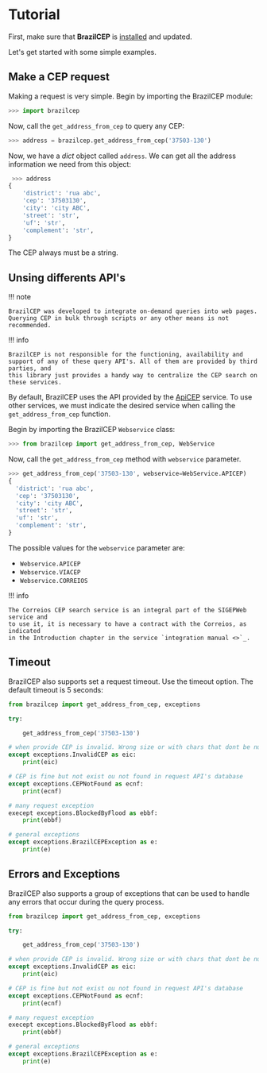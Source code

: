 # Tutorial

First, make sure that **BrazilCEP** is [installed](/install) and updated.

Let's get started with some simple examples.

## Make a CEP request

Making a request is very simple. Begin by importing the BrazilCEP module:

```python
>>> import brazilcep
```

Now, call the `get_address_from_cep` to query any CEP:

```python
>>> address = brazilcep.get_address_from_cep('37503-130')
```

Now, we have a *dict* object called ``address``. We can
get all the address information we need from this object:

```python
 >>> address
{
    'district': 'rua abc',
    'cep': '37503130',
    'city': 'city ABC',
    'street': 'str',
    'uf': 'str',
    'complement': 'str',
}
```

The CEP always must be a string.

## Unsing differents API's

!!! note

    BrazilCEP was developed to integrate on-demand queries into web pages.
    Querying CEP in bulk through scripts or any other means is not recommended.

!!! info

    BrazilCEP is not responsible for the functioning, availability and support of any of these query API's. All of them are provided by third parties, and
    this library just provides a handy way to centralize the CEP search on these services.

By default, BrazilCEP uses the API provided by the [ApiCEP](https://apicep.com) service.
To use other services, we must indicate the desired service when calling the `get_address_from_cep`
function.

Begin by importing the BrazilCEP `Webservice` class:

```python
>>> from brazilcep import get_address_from_cep, WebService
```

Now, call the `get_address_from_cep` method with `webservice` parameter.

```python
>>> get_address_from_cep('37503-130', webservice=WebService.APICEP)
{
  'district': 'rua abc',
  'cep': '37503130',
  'city': 'city ABC',
  'street': 'str',
  'uf': 'str',
  'complement': 'str',
}

```
The possible values for the `webservice` parameter are:

* `Webservice.APICEP`
* `Webservice.VIACEP`
* `Webservice.CORREIOS`

!!! info

    The Correios CEP search service is an integral part of the SIGEPWeb service and
    to use it, it is necessary to have a contract with the Correios, as indicated
    in the Introduction chapter in the service `integration manual <>`_.

## Timeout

BrazilCEP also supports set a request timeout. Use the timeout option. The default timeout is 5 seconds:

```python
from brazilcep import get_address_from_cep, exceptions

try:

    get_address_from_cep('37503-130')

# when provide CEP is invalid. Wrong size or with chars that dont be numbers.
except exceptions.InvalidCEP as eic:
    print(eic)

# CEP is fine but not exist ou not found in request API's database
except exceptions.CEPNotFound as ecnf:
    print(ecnf)

# many request exception
execept exceptions.BlockedByFlood as ebbf:
    print(ebbf)

# general exceptions
except exceptions.BrazilCEPException as e:
    print(e)

```

## Errors and Exceptions

BrazilCEP also supports a group of exceptions that can be used to
handle any errors that occur during the query process.

```python
from brazilcep import get_address_from_cep, exceptions

try:

    get_address_from_cep('37503-130')

# when provide CEP is invalid. Wrong size or with chars that dont be numbers.
except exceptions.InvalidCEP as eic:
    print(eic)

# CEP is fine but not exist ou not found in request API's database
except exceptions.CEPNotFound as ecnf:
    print(ecnf)

# many request exception
execept exceptions.BlockedByFlood as ebbf:
    print(ebbf)

# general exceptions
except exceptions.BrazilCEPException as e:
    print(e)

```
